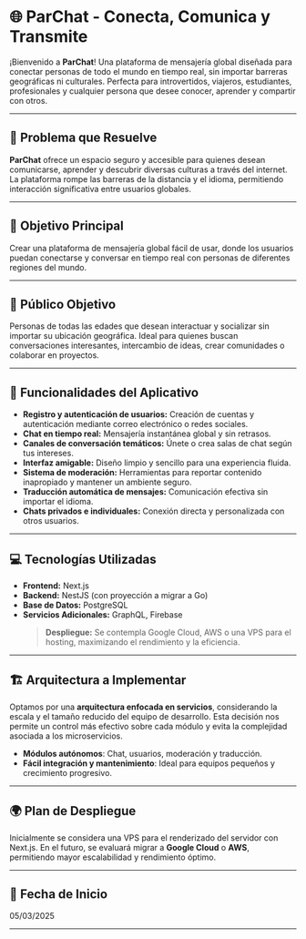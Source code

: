 # 🌐 **ParChat - Conecta, Comunica y Transmite**

¡Bienvenido a **ParChat**! Una plataforma de mensajería global diseñada para conectar personas de todo el mundo en tiempo real, sin importar barreras geográficas ni culturales. Perfecta para introvertidos, viajeros, estudiantes, profesionales y cualquier persona que desee conocer, aprender y compartir con otros.

---

## 📌 **Problema que Resuelve**

**ParChat** ofrece un espacio seguro y accesible para quienes desean comunicarse, aprender y descubrir diversas culturas a través del internet. La plataforma rompe las barreras de la distancia y el idioma, permitiendo interacción significativa entre usuarios globales.

---

## 🎯 **Objetivo Principal**

Crear una plataforma de mensajería global fácil de usar, donde los usuarios puedan conectarse y conversar en tiempo real con personas de diferentes regiones del mundo.

---

## 👥 **Público Objetivo**

Personas de todas las edades que desean interactuar y socializar sin importar su ubicación geográfica. Ideal para quienes buscan conversaciones interesantes, intercambio de ideas, crear comunidades o colaborar en proyectos.

---

## 🚀 **Funcionalidades del Aplicativo**

- **Registro y autenticación de usuarios:** Creación de cuentas y autenticación mediante correo electrónico o redes sociales.
- **Chat en tiempo real:** Mensajería instantánea global y sin retrasos.
- **Canales de conversación temáticos:** Únete o crea salas de chat según tus intereses.
- **Interfaz amigable:** Diseño limpio y sencillo para una experiencia fluida.
- **Sistema de moderación:** Herramientas para reportar contenido inapropiado y mantener un ambiente seguro.
- **Traducción automática de mensajes:** Comunicación efectiva sin importar el idioma.
- **Chats privados e individuales:** Conexión directa y personalizada con otros usuarios.

---

## 💻 **Tecnologías Utilizadas**

- **Frontend:** Next.js
- **Backend:** NestJS (con proyección a migrar a Go)
- **Base de Datos:** PostgreSQL
- **Servicios Adicionales:** GraphQL, Firebase
  > **Despliegue:** Se contempla Google Cloud, AWS o una VPS para el hosting, maximizando el rendimiento y la eficiencia.

---

## 🏗️ **Arquitectura a Implementar**

Optamos por una **arquitectura enfocada en servicios**, considerando la escala y el tamaño reducido del equipo de desarrollo. Esta decisión nos permite un control más efectivo sobre cada módulo y evita la complejidad asociada a los microservicios.

- **Módulos autónomos**: Chat, usuarios, moderación y traducción.
- **Fácil integración y mantenimiento**: Ideal para equipos pequeños y crecimiento progresivo.

---

## 🌍 **Plan de Despliegue**

Inicialmente se considera una VPS para el renderizado del servidor con Next.js. En el futuro, se evaluará migrar a **Google Cloud** o **AWS**, permitiendo mayor escalabilidad y rendimiento óptimo.

---

## 📅 **Fecha de Inicio**

05/03/2025

---
